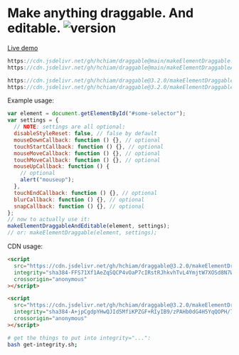 # Make anything draggable. And editable. ![version](https://img.shields.io/github/release/hchiam/draggable?style=flat-square)

[Live demo](https://codepen.io/hchiam/pen/pobxgBo)

```js
https://cdn.jsdelivr.net/gh/hchiam/draggable@main/makeElementDraggable.js
https://cdn.jsdelivr.net/gh/hchiam/draggable@main/makeElementDraggableAndEditable.js
```

```js
https://cdn.jsdelivr.net/gh/hchiam/draggable@3.2.0/makeElementDraggable.js
https://cdn.jsdelivr.net/gh/hchiam/draggable@3.2.0/makeElementDraggableAndEditable.js
```

Example usage:

```js
var element = document.getElementById("#some-selector");
var settings = {
  // NOTE: settings are all optional:
  disableStyleReset: false, // false by default
  mouseDownCallback: function () {}, // optional
  touchStartCallback: function () {}, // optional
  mouseMoveCallback: function () {}, // optional
  touchMoveCallback: function () {}, // optional
  mouseUpCallback: function () {
    // optional
    alert("mouseup");
  },
  touchEndCallback: function () {}, // optional
  blurCallback: function () {}, // optional
  snapCallback: function () {}, // optional
};
// now to actually use it:
makeElementDraggableAndEditable(element, settings);
// or: makeElementDraggable(element, settings);
```

CDN usage:

```html
<script
  src="https://cdn.jsdelivr.net/gh/hchiam/draggable@3.2.0/makeElementDraggable.js"
  integrity="sha384-FFS71Xf1AeZqSQCP4vOaP7cIRstRJhkvhTvL4YmjtW7XOSd8N7WJFE4FPnjUqLen"
  crossorigin="anonymous"
></script>
```

```html
<script
  src="https://cdn.jsdelivr.net/gh/hchiam/draggable@3.2.0/makeElementDraggableAndEditable.js"
  integrity="sha384-A+jpCgdpYHwQJId5MfiKPZGF+RIyIB9/zPAHb0dG4H5YqQOPH/7j9XJKN2MyCOpA"
  crossorigin="anonymous"
></script>
```

```bash
# get the things to put into integrity="...":
bash get-integrity.sh;
```
